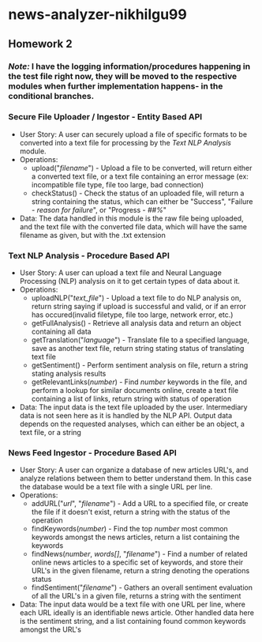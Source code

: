 # news-analyzer-nikhilgu99

## Homework 2

### *Note:* I have the logging information/procedures happening in the test file right now, they will be moved to the respective modules when further implementation happens- in the conditional branches.

### Secure File Uploader / Ingestor - Entity Based API

- User Story: A user can securely upload a file of specific formats to be converted into a text file for processing by the *Text NLP Analysis* module.
- Operations: 
    - upload("*filename*") - Upload a file to be converted, will return either a converted text file, or a text file containing an error message (ex: incompatible file type, file too large, bad connection)
    - checkStatus() - Check the status of an uploaded file, will return a string containing the status, which can either be "Success", "Failure - *reason for failure*", or "Progress - *##%*"
- Data: The data handled in this module is the raw file being uploaded, and the text file with the converted file data, which will have the same filename as given, but with the .txt extension


### Text NLP Analysis - Procedure Based API

- User Story: A user can upload a text file and Neural Language Processing (NLP) analysis on it to get certain types of data about it. 
- Operations:
    - uploadNLP("*text_file*") - Upload a text file to do NLP analysis on, return string saying if upload is successful and valid, or if an error has occured(invalid filetype, file too large, network error, etc.)
    - getFullAnalysis() - Retrieve all analysis data and return an object containing all data
    - getTranslation("*language*") - Translate file to a specified language, save as another text file, return string stating status of translating text file
    - getSentiment() - Perform sentiment analysis on file, return a string stating analysis results
    - getRelevantLinks(*number*) - Find *number* keywords in the file, and perform a lookup for similar documents online, create a text file containing a list of links, return string with status of operation
- Data: The input data is the text file uploaded by the user. Intermediary data is not seen here as it is handled by the NLP API. Output data depends on the requested analyses, which can either be an object, a text file, or a string


### News Feed Ingestor - Procedure Based API

- User Story: A user can organize a database of new articles URL's, and analyze relations between them to better understand them. In this case the database would be a text file with a single URL per line.
- Operations:
    - addURL("*url*", "*filename*") - Add a URL to a specified file, or create the file if it doesn't exist, return a string with the status of the operation
    - findKeywords(*number*) - Find the top *number* most common keywords amongst the news articles, return a list containing the keywords
    - findNews(*number*, *words[]*, "*filename*") - Find a number of related online news articles to a specific set of keywords, and store their URL's in the given filename, return a string denoting the operations status
    - findSentiment("*filename*") - Gathers an overall sentiment evaluation of all the URL's in a given file, returns a string with the sentiment
- Data: The input data would be a text file with one URL per line, where each URL ideally is an identifiable news article. Other handled data here is the sentiment string, and a list containing found common keywords amongst the URL's